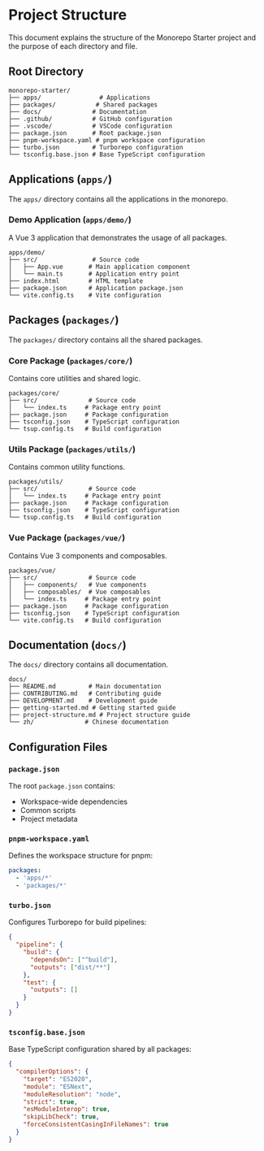 # Project Structure

This document explains the structure of the Monorepo Starter project and the purpose of each directory and file.

## Root Directory

```
monorepo-starter/
├── apps/                # Applications
├── packages/           # Shared packages
├── docs/              # Documentation
├── .github/           # GitHub configuration
├── .vscode/           # VSCode configuration
├── package.json       # Root package.json
├── pnpm-workspace.yaml # pnpm workspace configuration
├── turbo.json         # Turborepo configuration
└── tsconfig.base.json # Base TypeScript configuration
```

## Applications (`apps/`)

The `apps/` directory contains all the applications in the monorepo.

### Demo Application (`apps/demo/`)

A Vue 3 application that demonstrates the usage of all packages.

```
apps/demo/
├── src/               # Source code
│   ├── App.vue       # Main application component
│   └── main.ts       # Application entry point
├── index.html        # HTML template
├── package.json      # Application package.json
└── vite.config.ts    # Vite configuration
```

## Packages (`packages/`)

The `packages/` directory contains all the shared packages.

### Core Package (`packages/core/`)

Contains core utilities and shared logic.

```
packages/core/
├── src/              # Source code
│   └── index.ts     # Package entry point
├── package.json     # Package configuration
├── tsconfig.json    # TypeScript configuration
└── tsup.config.ts   # Build configuration
```

### Utils Package (`packages/utils/`)

Contains common utility functions.

```
packages/utils/
├── src/              # Source code
│   └── index.ts     # Package entry point
├── package.json     # Package configuration
├── tsconfig.json    # TypeScript configuration
└── tsup.config.ts   # Build configuration
```

### Vue Package (`packages/vue/`)

Contains Vue 3 components and composables.

```
packages/vue/
├── src/              # Source code
│   ├── components/   # Vue components
│   ├── composables/  # Vue composables
│   └── index.ts     # Package entry point
├── package.json     # Package configuration
├── tsconfig.json    # TypeScript configuration
└── vite.config.ts   # Build configuration
```

## Documentation (`docs/`)

The `docs/` directory contains all documentation.

```
docs/
├── README.md         # Main documentation
├── CONTRIBUTING.md   # Contributing guide
├── DEVELOPMENT.md    # Development guide
├── getting-started.md # Getting started guide
├── project-structure.md # Project structure guide
└── zh/              # Chinese documentation
```

## Configuration Files

### `package.json`

The root `package.json` contains:
- Workspace-wide dependencies
- Common scripts
- Project metadata

### `pnpm-workspace.yaml`

Defines the workspace structure for pnpm:
```yaml
packages:
  - 'apps/*'
  - 'packages/*'
```

### `turbo.json`

Configures Turborepo for build pipelines:
```json
{
  "pipeline": {
    "build": {
      "dependsOn": ["^build"],
      "outputs": ["dist/**"]
    },
    "test": {
      "outputs": []
    }
  }
}
```

### `tsconfig.base.json`

Base TypeScript configuration shared by all packages:
```json
{
  "compilerOptions": {
    "target": "ES2020",
    "module": "ESNext",
    "moduleResolution": "node",
    "strict": true,
    "esModuleInterop": true,
    "skipLibCheck": true,
    "forceConsistentCasingInFileNames": true
  }
}
```
